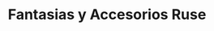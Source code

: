---
title: "Fantasias y Accesorios Ruse"
url: /pereira-risaralda/fantasias-y-accesorios-ruse/
shop: tienda
---